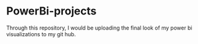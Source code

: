 # PowerBi-projects
Through this repository, I would be uploading the final look of my power bi visualizations to my git hub.  

